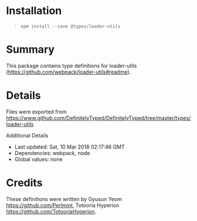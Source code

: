 # Installation
> `npm install --save @types/loader-utils`

# Summary
This package contains type definitions for loader-utils (https://github.com/webpack/loader-utils#readme).

# Details
Files were exported from https://www.github.com/DefinitelyTyped/DefinitelyTyped/tree/master/types/loader-utils

Additional Details
 * Last updated: Sat, 10 Mar 2018 02:17:46 GMT
 * Dependencies: webpack, node
 * Global values: none

# Credits
These definitions were written by Gyusun Yeom <https://github.com/Perlmint>, Totooria Hyperion <https://github.com/TotooriaHyperion>.
